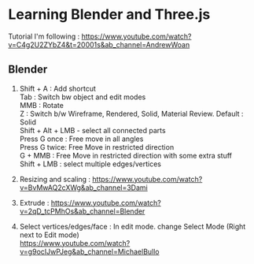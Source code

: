 # Learning Blender and Three.js
Tutorial I'm following : https://www.youtube.com/watch?v=C4g2U2ZYbZ4&t=20001s&ab_channel=AndrewWoan
## Blender
1. Shift + A : Add shortcut<br> 
Tab : Switch bw object and edit modes<br>
 MMB : Rotate<br>
 Z : Switch b/w Wireframe, Rendered, Solid, Material Review. Default : Solid<br>
    Shift + Alt + LMB - select all connected parts<br>
   Press G once : Free move in all angles<br>
    Press G twice: Free Move in restricted direction<br>
   G + MMB : Free Move in restricted direction with some extra stuff<br>
   Shift + LMB : select multiple edges/vertices

2. Resizing and scaling : https://www.youtube.com/watch?v=BvMwAQ2cXWg&ab_channel=3Dami
3. Extrude : https://www.youtube.com/watch?v=2qD_tcPMhOs&ab_channel=Blender
4. Select vertices/edges/face : In edit mode. change Select Mode (Right next to Edit mode)<Br>
https://www.youtube.com/watch?v=g9ocIJwPJeg&ab_channel=MichaelBullo
